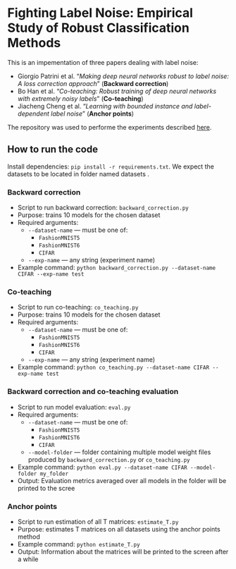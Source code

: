 # Fighting Label Noise: Empirical Study of Robust Classification Methods

This is an impementation of three papers dealing with label noise:
- Giorgio Patrini et al. “_Making deep neural networks robust to label noise: A loss correction
approach_” (**Backward correction**)
- Bo Han et al. “_Co-teaching: Robust training of deep neural networks with extremely noisy
labels_” (**Co-teaching**)
- Jiacheng Cheng et al. “_Learning with bounded instance and label-dependent label noise_” (**Anchor points**)

The repository was used to performe the experiments described [here](https://github.com/nagonch/noisy_label_classification/blob/main/fighting_label_noise.pdf).

## How to run the code
Install dependencies: `pip install -r requirements.txt`. We expect
the datasets to be located in folder named datasets .

### Backward correction
- Script to run backward correction: `backward_correction.py`
- Purpose: trains 10 models for the chosen dataset
- Required arguments:
  - `--dataset-name` — must be one of:
    - `FashionMNIST5`
    - `FashionMNIST6`
    - `CIFAR`
  - `--exp-name` — any string (experiment name)
- Example command: `python backward_correction.py --dataset-name CIFAR --exp-name test`


### Co-teaching
- Script to run co-teaching: `co_teaching.py`
- Purpose: trains 10 models for the chosen dataset
- Required arguments:
  - `--dataset-name` — must be one of:
    - `FashionMNIST5`
    - `FashionMNIST6`
    - `CIFAR`
  - `--exp-name` — any string (experiment name)
- Example command: `python co_teaching.py --dataset-name CIFAR --exp-name test`

### Backward correction and co-teaching evaluation
- Script to run model evaluation: `eval.py`
- Required arguments:
  - `--dataset-name` — must be one of:
    - `FashionMNIST5`
    - `FashionMNIST6`
    - `CIFAR`
  - `--model-folder` — folder containing multiple model weight files produced by `backward_correction.py` or `co_teaching.py`
- Example command: `python eval.py --dataset-name CIFAR --model-folder my_folder`
- Output: Evaluation metrics averaged over all models in the folder will be printed to the scree


### Anchor points
- Script to run estimation of all T matrices: `estimate_T.py`
- Purpose: estimates T matrices on all datasets using the anchor points method
- Example command: `python estimate_T.py`
- Output: Information about the matrices will be printed to the screen after a while


